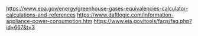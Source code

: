 https://www.epa.gov/energy/greenhouse-gases-equivalencies-calculator-calculations-and-references
https://www.daftlogic.com/information-appliance-power-consumption.htm
https://www.eia.gov/tools/faqs/faq.php?id=667&t=3
